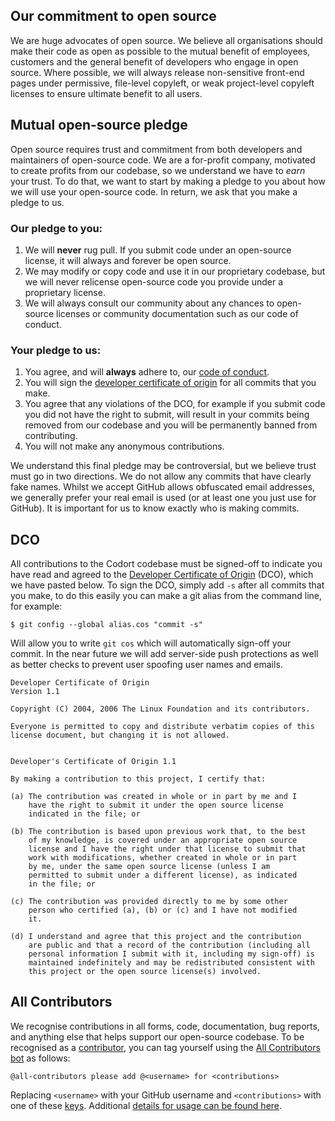 ## Our commitment to open source

We are huge advocates of open source.
We believe all organisations should make their code as open as possible to the mutual benefit of employees, customers and the general benefit of developers who engage in open source.
Where possible, we will always release non-sensitive front-end pages under permissive, file-level copyleft, or weak project-level copyleft licenses to ensure ultimate benefit to all users.

## Mutual open-source pledge

Open source requires trust and commitment from both developers and maintainers of open-source code.
We are a for-profit company, motivated to create profits from our codebase, so we understand we have to _earn_ your trust.
To do that, we want to start by making a pledge to you about how we will use your open-source code.
In return, we ask that you make a pledge to us.

### Our pledge to you:

1. We will **never** rug pull. If you submit code under an open-source license, it will always and forever be open source.
2. We may modify or copy code and use it in our proprietary codebase, but we will never relicense open-source code you provide under a proprietary license.
3. We will always consult our community about any chances to open-source licenses or community documentation such as our code of conduct.

### Your pledge to us:

1. You agree, and will **always** adhere to, our [code of conduct](CODE_OF_CONDUCT.md).
2. You will sign the [developer certificate of origin](#DCO) for all commits that you make.
3. You agree that any violations of the DCO, for example if you submit code you did not have the right to submit, will result in your commits being removed from our codebase and you will be permanently banned from contributing.
4. You will not make any anonymous contributions.

We understand this final pledge may be controversial, but we believe trust must go in two directions. We do not allow any commits that have clearly fake names. Whilst we accept GitHub allows obfuscated email addresses, we generally prefer your real email is used (or at least one you just use for GitHub). It is important for us to know exactly who is making commits.

## DCO

All contributions to the Codort codebase must be signed-off to indicate you have read and agreed to the [Developer Certificate of Origin](https://developercertificate.org/) (DCO), which we have pasted below.
To sign the DCO, simply add `-s` after all commits that you make, to do this easily you can make a git alias from the command line, for example:

`$ git config --global alias.cos "commit -s"`

Will allow you to write `git cos` which will automatically sign-off your commit.
In the near future we will add server-side push protections as well as better checks to prevent user spoofing user names and emails.

```
Developer Certificate of Origin
Version 1.1

Copyright (C) 2004, 2006 The Linux Foundation and its contributors.

Everyone is permitted to copy and distribute verbatim copies of this
license document, but changing it is not allowed.


Developer's Certificate of Origin 1.1

By making a contribution to this project, I certify that:

(a) The contribution was created in whole or in part by me and I
    have the right to submit it under the open source license
    indicated in the file; or

(b) The contribution is based upon previous work that, to the best
    of my knowledge, is covered under an appropriate open source
    license and I have the right under that license to submit that
    work with modifications, whether created in whole or in part
    by me, under the same open source license (unless I am
    permitted to submit under a different license), as indicated
    in the file; or

(c) The contribution was provided directly to me by some other
    person who certified (a), (b) or (c) and I have not modified
    it.

(d) I understand and agree that this project and the contribution
    are public and that a record of the contribution (including all
    personal information I submit with it, including my sign-off) is
    maintained indefinitely and may be redistributed consistent with
    this project or the open source license(s) involved.
```

## All Contributors

We recognise contributions in all forms, code, documentation, bug reports, and anything else that helps support our open-source codebase.
To be recognised as a [contributor](CONTRIBUTORS.md), you can tag yourself using the [All Contributors bot](https://allcontributors.org/) as follows:

`@all-contributors please add @<username> for <contributions>`

Replacing `<username>` with your GitHub username and `<contributions>` with one of these [keys](https://allcontributors.org/docs/en/emoji-key).
Additional [details for usage can be found here](https://allcontributors.org/docs/en/bot/usage).
